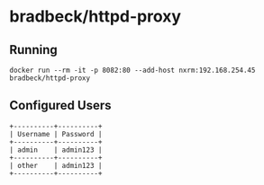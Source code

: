 # bradbeck/httpd-proxy

## Running
```
docker run --rm -it -p 8082:80 --add-host nxrm:192.168.254.45 bradbeck/httpd-proxy
```

## Configured Users
```
+----------+----------+
| Username | Password |
+----------+----------+
| admin    | admin123 |
+----------+----------+
| other    | admin123 |
+----------+----------+
```
